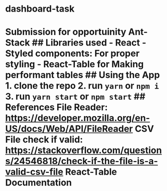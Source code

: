 # dashboard-task
# Submission for opportuinity Ant-Stack  ## Libraries used  - React - Styled components: For proper styling - React-Table for Making performant tables  ## Using the App  1. clone the repo 2. run `yarn` or `npm i` 3. run `yarn start` or `npm start`  ## References  File Reader: https://developer.mozilla.org/en-US/docs/Web/API/FileReader  CSV File check if valid: https://stackoverflow.com/questions/24546818/check-if-the-file-is-a-valid-csv-file  React-Table Documentation
